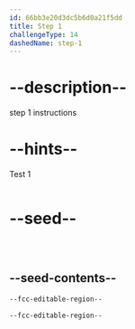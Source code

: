 ```yaml
---
id: 66bb3e20d3dc5b6d0a21f5dd
title: Step 1
challengeType: 14
dashedName: step-1
---
```


# --description--

step 1 instructions

# --hints--

Test 1

```js

```

# --seed--

```html

```

```css

```

```js

```

## --seed-contents--

```html
--fcc-editable-region--

--fcc-editable-region--
```
